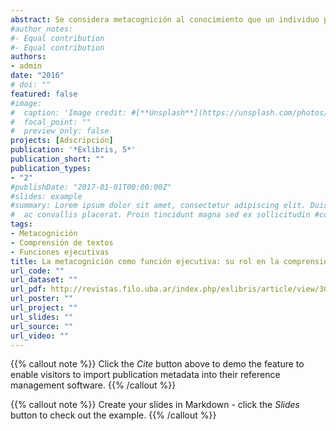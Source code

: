 ```yaml
---
abstract: Se considera metacognición al conocimiento que un individuo puede tener acerca de su propio proceso cognitivo. El objetivo de este trabajo es realizar una revisión teórica acerca de la habilidad de la metacognición como función ejecutiva y su rol en la comprensión de textos. Para esto, se realizará una revisión bibliográfica para analizar los diferentes modelos teóricos y se retomarán aquellos trabajos de campo que investigaron la relación entre la habilidad metacognitiva y otras tareas cognitivas. Se retomarán los trabajos pioneros de Flavell y de Brown, para luego desarrollar otros modelos más actuales. Se describirán por un lado las fases y las variables que pueden afectar las tareas. Se analizarán los trabajos de investigación sobre los efectos del desarrollo de la metacognición en la educación. Luego se describirá también diversos modelos de su enseñanza; de la misma manera, se presentarán diversas herramientas para evaluar la habilidad metacognitiva. Finalmente, se caracterizará la metacognición como parte de las funciones ejecutivas, y como una de las áreas centrales del modelo multicomponencial de la comprensión de textos. En consecuencia, este trabajo buscará también enlazar los avances teóricos de la metacognición con los estudios psicolingüísticos de la comprensión de textos, para reforzar la fundamentación de las estrategias de su enseñanza en los diversos espacios educativos.
#author_notes:
#- Equal contribution
#- Equal contribution
authors:
- admin
date: "2016"
# doi: ""
featured: false
#image:
#  caption: 'Image credit: #[**Unsplash**](https://unsplash.com/photos/jdD8gXaTZsc)'
#  focal_point: ""
#  preview_only: false
projects: [Adscripción]
publication: '*Exlibris, 5*'
publication_short: ""
publication_types:
- "2"
#publishDate: "2017-01-01T00:00:00Z"
#slides: example
#summary: Lorem ipsum dolor sit amet, consectetur adipiscing elit. Duis posuere #tellus
#  ac convallis placerat. Proin tincidunt magna sed ex sollicitudin #condimentum.
tags:
- Metacognición
- Comprensión de textos
- Funciones ejecutivas
title: La metacognición como función ejecutiva: su rol en la comprensión de textos
url_code: ""
url_dataset: ""
url_pdf: http://revistas.filo.uba.ar/index.php/exlibris/article/view/3043
url_poster: ""
url_project: ""
url_slides: ""
url_source: ""
url_video: ""
---
```


{{% callout note %}}
Click the *Cite* button above to demo the feature to enable visitors to import publication metadata into their reference management software.
{{% /callout %}}

{{% callout note %}}
Create your slides in Markdown - click the *Slides* button to check out the example.
{{% /callout %}}

